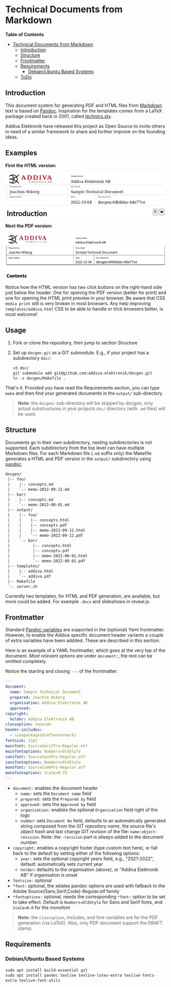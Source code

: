 Technical Documents from Markdown
=================================

<!-- markdown-toc start - Don't edit this section. Run M-x markdown-toc-refresh-toc -->
**Table of Contents**

- [Technical Documents from Markdown](#technical-documents-from-markdown)
    - [Introduction](#introduction)
    - [Structure](#structure)
    - [Frontmatter](#frontmatter)
    - [Requirements](#requirements)
        - [Debian/Ubuntu Based Systems](#debianubuntu-based-systems)
    - [ToDo](#todo)

<!-- markdown-toc end -->

Introduction
------------

This document system for generating PDF and HTML files from [Markdown][]
text is based on [Pandoc][].  Inspiration for the templates comes from a
LaTeX package created back in 2001, called [technics.sty][].

Addiva Elektronik have released this project as Open Source to invite
others in need of a similar framework to share and further improve on
the founding ideas.

[Pandoc]:       https://pandoc.org/
[Markdown]:     https://daringfireball.net/projects/markdown/syntax
[technics.sty]: https://www.ctan.org/tex-archive/macros/latex/contrib/technics


Examples
--------

**First the HTML version:**

![](img/html.png)

**Next the PDF version:**

![](img/pdf.png)

Notice how the HTML version has two click buttons on the right-hand side
just below the header.  One for opening the PDF version (better for
print) and one for opening the HTML print preview in your browser.  Be
aware that CSS `media print` still is very broken in most browsers.  Any
help improving `templates/addiva.html` CSS to be able to handle or trick
browsers better, is most welcome!


Usage
-----

 1. Fork or clone the repository, then jump to section Structure
 2. Set up `docgen.git` as a GIT submodule.  E.g., if your project has a
    subdirectory `doc/`:

	    cd doc/
		git submodule add git@github.com:addiva-elektronik/docgen.git
		ln -s docgen/Makefile .

That's it.  Provided you have read the Requirements section, you can
type `make` and then find your generated documents in the `output/`
sub-directory.

> **Note:** the `docgen/` sub-directory will be skipped by docgen, only
> actual substructures in your projects `doc/` directory (with `.md`
> files) will be used.


Structure
---------

Documents go in their own subdirectory, nesting subdirectories is not
supported.  Each subdirectory from the top level can have multiple
Markdown files.  For each Markdown file (`.md` suffix only) the Makefile
generates a HTML and PDF version in the `output/` subdirectory using
[pandoc](https://pandoc.org/).

    docgen/
     |-- foo/
     |    |-- concepts.md
     |    `-- memo-2022-09-12.md
     |-- bar/
     |    |-- concepts.md
     |    `-- memo-2022-08-01.md
     |-- output/
     |    |-- foo/
     |    |    |-- concepts.html
     |    |    |-- concepts.pdf
     |    |    |-- memo-2022-09-12.html
     |    |    `-- memo-2022-09-12.pdf
     |    `-- bar/
     |          |-- concepts.html
     |          |-- concepts.pdf
     |          |-- memo-2022-08-01.html
     |          `-- memo-2022-08-01.pdf
     |-- templates/
     |    |-- addiva.html
     |    `-- addiva.pdf
     |-- Makefile
     `-- server.sh

Currently two templates, for HTML and PDF generation, are available, but
more could be added.  For example `.docx` and slideshows in reveal.js.


Frontmatter
-----------

Standard [Pandoc variables](https://pandoc.org/MANUAL.html#variables)
are supported in the (optional) Yaml frontmatter.  However, to enable
the Addiva specific document header variants a couple of extra variables
have been addded.  These are described in this section.

Here is an example of a YAML frontmatter, which goes at the very top of
the document.  *Most relevant options* are under `document:`, the rest
can be omitted completely.

Notice the starting and closing `---` of the frontmatter:

```yaml
---
document:
  name: Sample Technical Document
  prepared: Joachim Wiberg
  organisation: Addiva Elektronik AB
  approved:
copyright:
  holder: Addiva Elektronik AB
classoption: twoside
header-includes:
  - \usepackage{draftwatermark}
fontsize: 11pt
mainfont: SourceSerifPro-Regular.otf
mainfontoptions: Numbers=OldStyle
sansfont: SourceSansPro-Regular.otf
sansfontoptions: Numbers=OldStyle
monofont: SourceCodePro-Regular.otf
monofontoptions: Scale=0.75
---
```

 * `document:` enables the document header
   * `name:` sets the `Document name` field
   * `prepared:` sets the `Prepared by` field
   * `approved:` sets the `Approved by` field
   * `organisation:` enables the optional `Organisation` field right of
     the logo
   * `number`: sets `Document No` field, defaults to an automatically
     generated string composed from the GIT *repository name*, the
     source file's *object hash* and last change *GIT revision* of
     the file: `name:object-revision`.  Note: the `-revision` part
	 is *always* added to the document number.
 * `copyright:` enables a copyright footer (type custom text here), or
   fall back to the default by setting either of the following options:
   * `year:` sets the optional copyright years field, e.g., "2021-2022",
     default: automatically sets current year
   * `holder`: defaults to the organisation (above), or "Addiva
     Elektronik AB" if organisation is unset
 * `fontsize:` optional
 * `*font:` optional, the xelatex pandoc options are used with fallback
   to the Adobe Source{Sans,Serif,Code}-Regular.otf family
 * `*fontoptions:` optional, needs the corresponding `*font:` option to
   be set to take effect.  Default is `Numbers=OldStyle` for Sans and
   Serif fonts, and `Scale=0.0` for the monofont

> **Note:** the `classoption`, includes, and font variables are for the
> PDF generation (via LaTeX).  Also, only PDF document support the DRAFT
> stamp.


Requirements
------------

### Debian/Ubuntu Based Systems

    sudo apt install build-essential git
    sudo apt install pandoc texlive texlive-latex-extra texlive-fonts-extra texlive-font-utils


